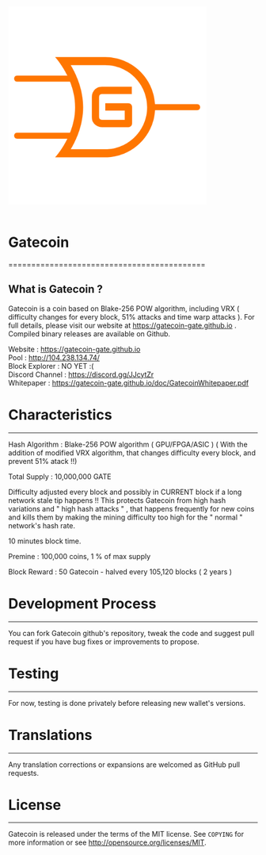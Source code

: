 <img src="https://github.com/Gatecoin-GATE/gatecoin-gate.github.io/blob/master/images/logo.png" alt="68747470733a2f2f692e6962622e636f2f52767971784b4e2f626974636f696e2e706e67" border="0"></a><br /><a target='_blank' href='https://gatecoin-gate.github.io/'></a><br />

# Gatecoin
===========================================

What is Gatecoin ?
----------------------

Gatecoin is a coin based on Blake-256 POW algorithm, including VRX ( difficulty changes for every block, 51% attacks and time warp attacks ). For full details, please visit our website at https://gatecoin-gate.github.io . Compiled binary releases are available on Github. </br>

Website : https://gatecoin-gate.github.io </br> 
Pool : http://104.238.134.74/ </br>
Block Explorer : NO YET :( </br>
Discord Channel : https://discord.gg/JJcytZr </br>
Whitepaper : https://gatecoin-gate.github.io/doc/GatecoinWhitepaper.pdf </br>

# Characteristics
-------------------

Hash Algorithm : Blake-256 POW algorithm ( GPU/FPGA/ASIC )
( With the addition of modified VRX algorithm, that changes difficulty every block, and prevent 51% atack !!)

Total Supply : 10,000,000 GATE

Difficulty adjusted every block and possibly in CURRENT block if a long network stale tip happens !! This protects Gatecoin from high hash variations and " high hash attacks " , that happens frequently for new coins and kills them by making the mining difficulty too high for the " normal " network's hash rate.

10 minutes block time.

Premine : 100,000 coins, 1 % of max supply

Block Reward : 50 Gatecoin - halved every 105,120 blocks ( 2 years )

# Development Process
-------------------

You can fork Gatecoin github's repository, tweak the code and suggest pull request if you have bug fixes or improvements to propose.

# Testing
-------

For now, testing is done privately before releasing new wallet's versions.

# Translations
------------

Any translation corrections or expansions are welcomed as GitHub pull requests.

# License
---------
Gatecoin is released under the terms of the MIT license. See `COPYING` for more
information or see http://opensource.org/licenses/MIT.



